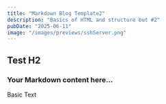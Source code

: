 ```yaml
---
title: "Markdown Blog Template2"
description: "Basics of HTML and structure but #2"
pubDate: "2025-06-11"
image: "/images/previews/sshServer.png"
---
```

## Test H2
### Your Markdown content here...
Basic Text